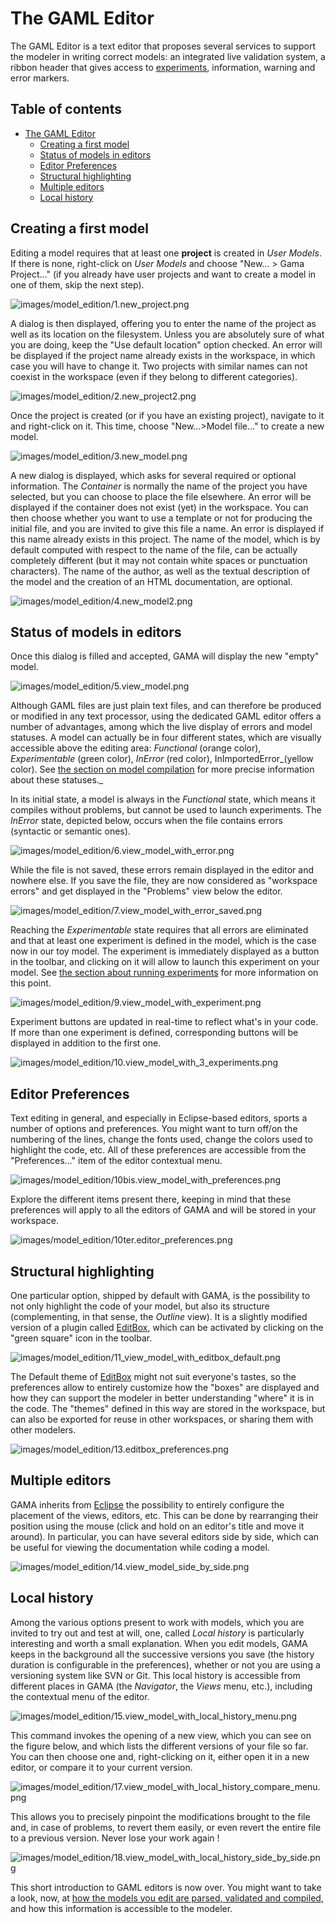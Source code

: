 
# The GAML Editor

The GAML Editor is a text editor that proposes several services to support the modeler in writing correct models: an integrated live validation system, a ribbon header that gives access to [experiments](G__LaunchingExperiments), information, warning and error markers.

## Table of contents 

* [The GAML Editor](#the-gaml-editor)
	* [Creating a first model](#creating-a-first-model)
	* [Status of models in editors](#status-of-models-in-editors)
	* [Editor Preferences](#editor-preferences)
	* [Structural highlighting](#structural-highlighting)
	* [Multiple editors](#multiple-editors)
	* [Local history](#local-history)


## Creating a first model

Editing a model requires that at least one **project** is created in _User Models_. If there is none, right-click on _User Models_ and choose "New… > Gama Project…" (if you already have user projects and want to create a model in one of them, skip the next step).

![images/model_edition/1.new_project.png](images/model_edition/1.new_project.png)

A dialog is then displayed, offering you to enter the name of the project as well as its location on the filesystem. Unless you are absolutely sure of what you are doing, keep the "Use default location" option checked. An error will be displayed if the project name already exists in the workspace, in which case you will have to change it. Two projects with similar names can not coexist in the workspace (even if they belong to different categories).

![images/model_edition/2.new_project2.png](images/model_edition/2.new_project2.png)


Once the project is created (or if you have an existing project), navigate to it and right-click on it. This time, choose "New…>Model file…" to create a new model.

![images/model_edition/3.new_model.png](images/model_edition/3.new_model.png)

A new dialog is displayed, which asks for several required or optional information. The _Container_ is normally the name of the project you have selected, but you can choose to place the file elsewhere. An error will be displayed if the container does not exist (yet) in the workspace. You can then choose whether you want to use a template or not for producing the initial file, and you are invited to give this file a name. An error is displayed if this name already exists in this project. The name of the model, which is by default computed with respect to the name of the file, can be actually completely different (but it may not contain white spaces or punctuation characters). The name of the author, as well as the textual description of the model and the creation of an HTML documentation, are optional.

![images/model_edition/4.new_model2.png](images/model_edition/4.new_model2.png)


## Status of models in editors

Once this dialog is filled and accepted, GAMA will display the new "empty" model.

![images/model_edition/5.view_model.png](images/model_edition/5.view_model.png)


Although GAML files are just plain text files, and can therefore be produced or modified in any text processor, using the dedicated GAML editor offers a number of advantages, among which the live display of errors and model statuses. A model can actually be in four different states, which are visually accessible above the editing area: _Functional_ (orange color), _Experimentable_ (green color), _InError_ (red color), InImportedError_(yellow color). See [the section on model compilation](G__ValidationOfModels) for more precise information about these statuses._

In its initial state, a model is always in the _Functional_ state, which means it compiles without problems, but cannot be used to launch experiments. The _InError_ state, depicted below, occurs when the file contains errors (syntactic or semantic ones).

![images/model_edition/6.view_model_with_error.png](images/model_edition/6.view_model_with_error.png)

While the file is not saved, these errors remain displayed in the editor and nowhere else. If you save the file, they are now considered as "workspace errors" and get displayed in the "Problems" view below the editor.

![images/model_edition/7.view_model_with_error_saved.png](images/model_edition/7.view_model_with_error_saved.png)

Reaching the _Experimentable_ state requires that all errors are eliminated and that at least one experiment is defined in the model, which is the case now in our toy model. The experiment is immediately displayed as a button in the toolbar, and clicking on it will allow to launch this experiment on your model. See [the section about running experiments](G__RunningExperiments) for more information on this point.

![images/model_edition/9.view_model_with_experiment.png](images/model_edition/9.view_model_with_experiment.png)

Experiment buttons are updated in real-time to reflect what's in your code. If more than one experiment is defined, corresponding buttons will be displayed in addition to the first one.

![images/model_edition/10.view_model_with_3_experiments.png](images/model_edition/10.view_model_with_3_experiments.png)




## Editor Preferences

Text editing in general, and especially in Eclipse-based editors, sports a number of options and preferences. You might want to turn off/on the numbering of the lines, change the fonts used, change the colors used to highlight the code, etc. All of these preferences are accessible from the "Preferences…" item of the editor contextual menu.

![images/model_edition/10bis.view_model_with_preferences.png](images/model_edition/10bis.view_model_with_preferences.png)

Explore the different items present there, keeping in mind that these preferences will apply to all the editors of GAMA and will be stored in your workspace.

![images/model_edition/10ter.editor_preferences.png](images/model_edition/10ter.editor_preferences.png)


## Structural highlighting

One particular option, shipped by default with GAMA, is the possibility to not only highlight the code of your model, but also its structure (complementing, in that sense, the _Outline_ view). It is a slightly modified version of a plugin called [EditBox](http://sourceforge.net/projects/editbox/), which can be activated by clicking on the "green square" icon in the toolbar.

![images/model_edition/11_view_model_with_editbox_default.png](images/model_edition/11_view_model_with_editbox_default.png)

The Default theme of [EditBox](http://sourceforge.net/projects/editbox/) might not suit everyone's tastes, so the preferences allow to entirely customize how the "boxes" are displayed and how they can support the modeler in better understanding "where" it is in the code. The "themes" defined in this way are stored in the workspace, but can also be exported for reuse in other workspaces, or sharing them with other modelers.

![images/model_edition/13.editbox_preferences.png](images/model_edition/13.editbox_preferences.png)




## Multiple editors
GAMA inherits from [Eclipse](http://www.eclipse.org) the possibility to entirely configure the placement of the views, editors, etc. This can be done by rearranging their position using the mouse (click and hold on an editor's title and move it around). In particular, you can have several editors side by side, which can be useful for viewing the documentation while coding a model.

![images/model_edition/14.view_model_side_by_side.png](images/model_edition/14.view_model_side_by_side.png)




## Local history
Among the various options present to work with models, which you are invited to try out and test at will, one, called _Local history_ is particularly interesting and worth a small explanation. When you edit models, GAMA keeps in the background all the successive versions you save (the history duration is configurable in the preferences), whether or not you are using a versioning system like SVN or Git. This local history is accessible from different places in GAMA (the _Navigator_, the _Views_ menu, etc.), including the contextual menu of the editor.

![images/model_edition/15.view_model_with_local_history_menu.png](images/model_edition/15.view_model_with_local_history_menu.png)

This command invokes the opening of a new view, which you can see on the figure below, and which lists the different versions of your file so far. You can then choose one and, right-clicking on it, either open it in a new editor, or compare it to your current version.

![images/model_edition/17.view_model_with_local_history_compare_menu.png](images/model_edition/17.view_model_with_local_history_compare_menu.png)

This allows you to precisely pinpoint the modifications brought to the file and, in case of problems, to revert them easily, or even revert the entire file to a previous version. Never lose your work again !

![images/model_edition/18.view_model_with_local_history_side_by_side.png](images/model_edition/18.view_model_with_local_history_side_by_side.png)

This short introduction to GAML editors is now over. You might want to take a look, now, at [how the models you edit are parsed, validated and compiled](G__ValidationOfModels), and how this information is accessible to the modeler.
